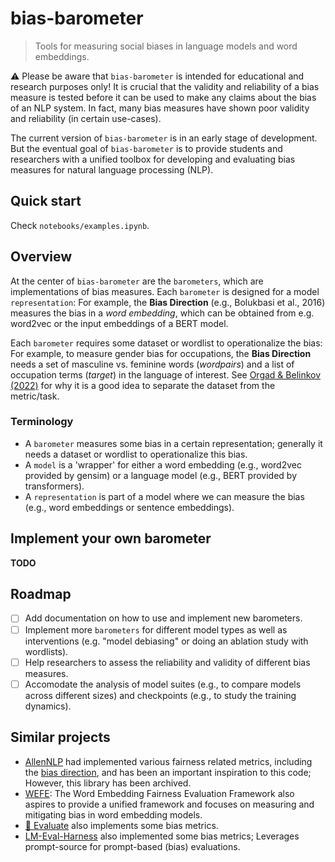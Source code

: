 # bias-barometer
> Tools for measuring social biases in language models and word embeddings.

⚠ Please be aware that `bias-barometer` is intended for educational and research purposes only! It is crucial that the validity and reliability of a bias measure is tested before it can be used to make any claims about the bias of an NLP system. In fact, many bias measures have shown poor validity and reliability (in certain use-cases).

The current version of `bias-barometer` is in an early stage of development. But the eventual goal of `bias-barometer` is to provide students and researchers with a unified toolbox for developing and evaluating bias measures for natural language processing (NLP).

## Quick start
Check `notebooks/examples.ipynb`.

## Overview
At the center of `bias-barometer` are the `barometers`, which are implementations of bias measures. Each `barometer` is designed for a model `representation`: For example, the **Bias Direction** (e.g., Bolukbasi et al., 2016) measures the bias in a *word embedding*, which can be obtained from e.g. word2vec or the input embeddings of a BERT model. 

Each `barometer` requires some dataset or wordlist to operationalize the bias: For example, to measure gender bias for occupations, the **Bias Direction** needs a set of masculine vs. feminine words (*wordpairs*) and a list of occupation terms (*target*) in the language of interest. See [Orgad & Belinkov (2022)](https://aclanthology.org/2022.gebnlp-1.17/) for why it is a good idea to separate the dataset from the metric/task.

### Terminology
- A `barometer` measures some bias in a certain representation; generally it needs a dataset or wordlist to operationalize this bias.
- A `model` is a 'wrapper' for either a word embedding (e.g., word2vec provided by gensim) or a language model (e.g., BERT provided by transformers).
- A `representation` is part of a model where we can measure the bias (e.g., word embeddings or sentence embeddings).

## Implement your own barometer
**TODO**

## Roadmap
- [ ] Add documentation on how to use and implement new barometers.
- [ ] Implement more `barometers` for different model types as well as interventions (e.g. "model debiasing" or doing an ablation study with wordlists).
- [ ] Help researchers to assess the reliability and validity of different bias measures.
- [ ] Accomodate the analysis of model suites (e.g., to compare models across different sizes) and checkpoints (e.g., to study the training dynamics).

## Similar projects
- [AllenNLP](https://github.com/allenai/allennlp) had implemented various fairness related metrics, including the [bias direction](https://docs.allennlp.org/main/api/fairness/bias_direction/), and has been an important inspiration to this code; However, this library has been archived.
- [WEFE](https://github.com/dccuchile/wefe): The Word Embedding Fairness Evaluation Framework also aspires to provide a unified framework and focuses on measuring and mitigating bias in word embedding models.
- [🤗 Evaluate](https://github.com/huggingface/evaluate) also implements some bias metrics.
- [LM-Eval-Harness](https://github.com/EleutherAI/lm-evaluation-harness) also implemented some bias metrics; Leverages prompt-source for prompt-based (bias) evaluations.